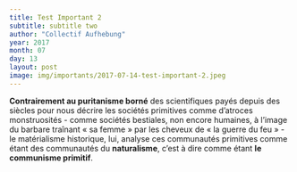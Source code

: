 ```yaml
---
title: Test Important 2
subtitle: subtitle two
author: "Collectif Aufhebung"
year: 2017
month: 07
day: 13
layout: post
image: img/importants/2017-07-14-test-important-2.jpeg
---
```


**Contrairement au puritanisme borné** des scientifiques payés depuis des siècles pour nous décrire 
les sociétés primitives comme d’atroces monstruosités - comme sociétés bestiales, non encore 
humaines, à l’image du barbare traînant « sa femme » par les cheveux de « la guerre du feu » - 
le matérialisme historique, lui, analyse ces communautés primitives comme étant des communautés 
du **naturalisme**, c’est à dire comme étant **le communisme primitif**. 
